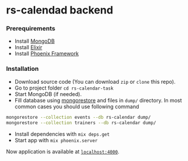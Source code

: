 # rs-calendad backend

### Prerequirements
  * Install [MongoDB](https://docs.mongodb.com/manual/installation/)
  * Install [Elixir](http://elixir-lang.org/install.html)
  * Install [Phoenix Framework](http://www.phoenixframework.org/docs/installation)

### Installation
  * Download source code (You can download `zip` or `clone` this repo).
  * Go to project folder `cd rs-calendar-task`
  * Start MongoDB (if needed).
  * Fill database using [mongorestore](https://docs.mongodb.com/manual/reference/program/mongorestore/#bin.mongorestore) and files in `dump/` directory. In most common cases you should use following command


```sh
mongorestore --collection events --db rs-calendar dump/
mongorestore --collection trainers --db rs-calendar dump/
```

  * Install dependencies with `mix deps.get`
  * Start app with `mix phoenix.server`

Now application is available at [`localhost:4000`](http://localhost:4000).

